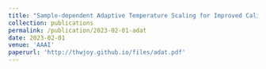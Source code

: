 ```yaml
---
title: "Sample-dependent Adaptive Temperature Scaling for Improved Calibration"
collection: publications
permalink: /publication/2023-02-01-adat
date: 2023-02-01
venue: 'AAAI'
paperurl: 'http://thwjoy.github.io/files/adat.pdf'
---
```


